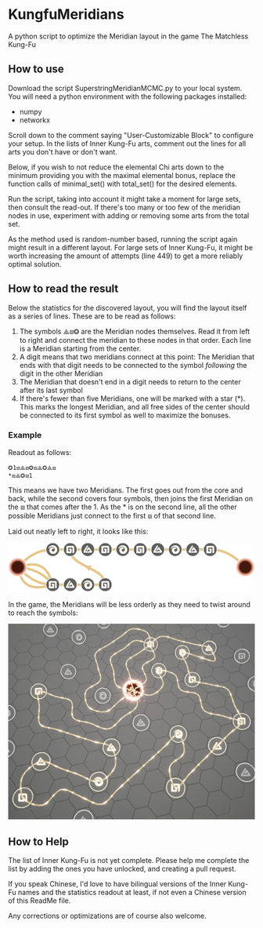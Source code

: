 # KungfuMeridians
A python script to optimize the Meridian layout in the game The Matchless Kung-Fu

## How to use
Download the script SuperstringMeridianMCMC.py to your local system. 
You will need a python environment with the following packages installed:
* numpy
* networkx

Scroll down to the comment saying "User-Customizable Block" to configure 
your setup. In the lists of Inner Kung-Fu arts, comment out the lines for 
all arts you don't have or don't want.

Below, if you wish to not reduce the elemental Chi arts down to the minimum
providing you with the maximal elemental bonus, replace the function calls
of minimal_set() with total_set() for the desired elements.

Run the script, taking into account it might take a moment for large sets,
then consult the read-out. If there's too many or too few of the meridian
nodes in use, experiment with adding or removing some arts from the total 
set.

As the method used is random-number based, running the script again might
result in a different layout. For large sets of Inner Kung-Fu, it might
be worth increasing the amount of attempts (line 449) to get a more reliably
optimal solution.

## How to read the result
Below the statistics for the discovered layout, you will find the layout
itself as a series of lines. These are to be read as follows:
1. The symbols ⟁⧈⭗ are the Meridian nodes themselves. Read it from left
to right and connect the meridian to these nodes in that order. Each line 
is a Meridian starting from the center.
2. A digit means that two meridians connect at this point: The Meridian
that ends with that digit needs to be connected to the symbol *following*
the digit in the other Meridian
3. The Meridian that doesn't end in a digit needs to return to the center
after its last symbol
4. If there's fewer than five Meridians, one will be marked with a star (*).
This marks the longest Meridian, and all free sides of the center should
be connected to its first symbol as well to maximize the bonuses.

### Example

Readout as follows:

    ⭗1⧈⟁⧈⭗⧈⟁⭗⟁⧈
    *⧈⟁⭗⧈1

This means we have two Meridians. The first goes out from the core and back,
while the second covers four symbols, then joins the first Meridian on the
⧈ that comes after the 1. As the * is on the second line, all the other
possible Meridians just connect to the first ⧈ of that second line.

Laid out neatly left to right, it looks like this:

![Graphical Representation of the Meridians](readme_pictures/ExampleGraphed.png)

In the game, the Meridians will be less orderly as they need to twist
around to reach the symbols:

![Screenshot of the worked example in the game](readme_pictures/ExampleScreenshot.png)

## How to Help

The list of Inner Kung-Fu is not yet complete. Please help me complete the
list by adding the ones you have unlocked, and creating a pull request.

If you speak Chinese, I'd love to have bilingual versions of the Inner
Kung-Fu names and the statistics readout at least, if not even a Chinese 
version of this ReadMe file.

Any corrections or optimizations are of course also welcome.